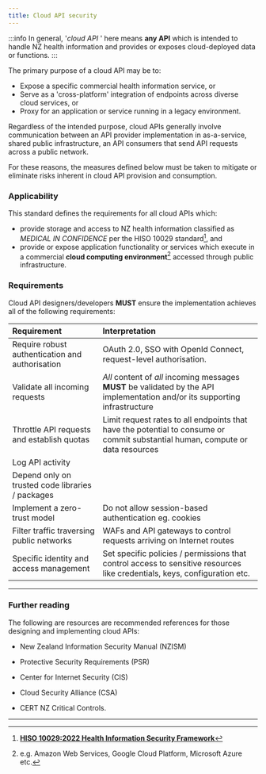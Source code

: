 ```yaml
---
title: Cloud API security
---
```




:::info
In general, '*cloud API* ' here means **any API** which is intended to handle NZ health information and provides or exposes cloud-deployed data or functions.
:::

The primary purpose of a cloud API may be to:

- Expose a specific commercial health information service, or
- Serve as a 'cross-platform' integration of endpoints across diverse cloud services, or
- Proxy for an application or service running in a legacy environment.

Regardless of the intended purpose, cloud APIs generally involve communication between an API provider implementation in as-a-service, shared public infrastructure, an API consumers that send API requests across a public network.

For these reasons, the measures defined below must be taken to mitigate or eliminate risks inherent in cloud API provision and consumption.

### Applicability

This standard defines the requirements for all cloud APIs which:

- provide storage and access to NZ health information classified as *MEDICAL IN CONFIDENCE* per the HISO 10029 standard[^1], and
- provide or expose application functionality or services which execute in a commercial **cloud computing environment**[^2] accessed through public infrastructure.

### Requirements

Cloud API designers/developers **MUST** ensure the implementation achieves all of the following requirements:

| Requirement                                         | Interpretation                            |
| :-------------------------------------------------- | :---------------------------------------------------------------------------------------------------------------- |
| Require robust authentication and authorisation     | OAuth 2.0, SSO with OpenId Connect, request-level authorisation. |
| Validate all incoming requests                      | <ApiStandard id="HNZAS_MUST_VALIDATE_REQUESTS" type="MUST" toolTip="All content off all incoming messages MUST be validated by the API implementation and/or supporting infrastructure." dupe="true">*All* content of *all* incoming messages **MUST** be validated by the API implementation and/or its supporting infrastructure</ApiStandard> |
| Throttle API requests and establish quotas          | Limit request rates to all endpoints that have the potential to consume or commit substantial human, compute or data resources |
| Log API activity                                    |  |Log all sensitive security operations, which includes but not limited to: failed authentication/authorisation attempts, data validation errors, and sensitive business operations.
| Depend only on trusted code libraries / packages    |  |Ensure third-party dependencies are regularly checked for known vulnerabilities, ideally in an automated manner within the CI/CD pipeline.  
| Implement a zero-trust model                        | Do not allow session-based authentication eg. cookies           |
| Filter traffic traversing public networks           | WAFs and API gateways to control requests arriving on Internet routes   |
| Specific identity and access management             | Set specific policies / permissions that control access to sensitive resources like credentials, keys, configuration etc. |

***

### Further reading

The following are resources are recommended references for those designing and implementing cloud APIs:

- New Zealand Information Security Manual (NZISM)

- Protective Security Requirements (PSR)

- Center for Internet Security (CIS)

- Cloud Security Alliance (CSA)

- CERT NZ Critical Controls.

***

[^1]: [**HISO 10029:2022 Health Information Security Framework**](https://consult.health.govt.nz/hiso/health-information-security-framework-update)

[^2]: e.g. Amazon Web Services, Google Cloud Platform, Microsoft Azure etc.
